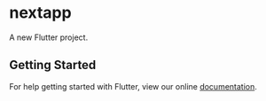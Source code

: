 # nextapp

A new Flutter project.

## Getting Started

For help getting started with Flutter, view our online
[documentation](https://flutter.io/).

